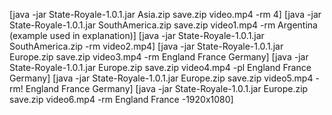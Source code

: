 [java -jar State-Royale-1.0.1.jar Asia.zip save.zip video.mp4 -rm 4]
[java -jar State-Royale-1.0.1.jar SouthAmerica.zip save.zip video1.mp4 -rm Argentina (example used in explanation)]
[java -jar State-Royale-1.0.1.jar SouthAmerica.zip -rm video2.mp4]
[java -jar State-Royale-1.0.1.jar Europe.zip save.zip video3.mp4 -rm England France Germany] 
[java -jar State-Royale-1.0.1.jar Europe.zip save.zip video4.mp4 -pl England France Germany] 
[java -jar State-Royale-1.0.1.jar Europe.zip save.zip video5.mp4 -rm! England France Germany]
[java -jar State-Royale-1.0.1.jar Europe.zip save.zip video6.mp4 -rm England France -1920x1080]
